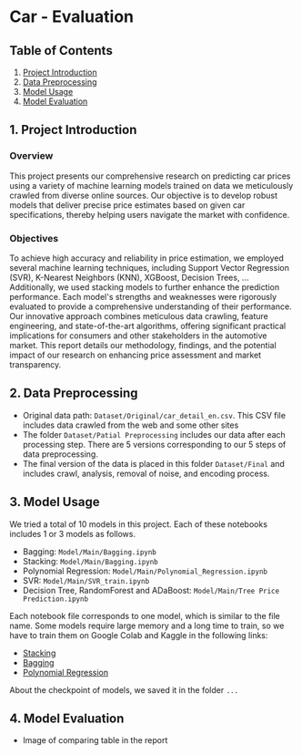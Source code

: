 # Car - Evaluation

## Table of Contents
1. [Project Introduction](#1-project-introduction)
2. [Data Preprocessing](#2-data-preprocessing)
3. [Model Usage](#3-model-usage)
4. [Model Evaluation](#4-model-evaluation)

## 1. Project Introduction

### Overview
This project presents our comprehensive research on predicting car prices using a variety of machine learning models trained on data we meticulously crawled from diverse online sources. Our objective is to develop robust models that deliver precise price estimates based on given car specifications, thereby helping users navigate the market with confidence.

### Objectives
To achieve high accuracy and reliability in price estimation, we employed several machine learning techniques, including Support Vector Regression (SVR), K-Nearest Neighbors (KNN), XGBoost, Decision Trees, ... Additionally, we used stacking models to further enhance the prediction performance. Each model's strengths and weaknesses were rigorously evaluated to provide a comprehensive understanding of their performance. Our innovative approach combines meticulous data crawling, feature engineering, and state-of-the-art algorithms, offering significant practical implications for consumers and other stakeholders in the automotive market. This report details our methodology, findings, and the potential impact of our research on enhancing price assessment and market transparency.

## 2. Data Preprocessing
- Original data path: `Dataset/Original/car_detail_en.csv`. This CSV file includes data crawled from the web and some other sites
- The folder `Dataset/Patial Preprocessing` includes our data after each processing step. There are 5 versions corresponding to our 5 steps of data preprocessing.
- The final version of the data is placed in this folder `Dataset/Final` and includes crawl, analysis, removal of noise, and encoding process.



## 3. Model Usage
We tried a total of 10 models in this project. Each of these notebooks includes 1 or 3 models as follows.
   - Bagging: `Model/Main/Bagging.ipynb`
   - Stacking: `Model/Main/Bagging.ipynb`
   - Polynomial Regression: `Model/Main/Polynomial_Regression.ipynb`
   - SVR: `Model/Main/SVR_train.ipynb`
   - Decision Tree, RandomForest and ADaBoost: `Model/Main/Tree Price Prediction.ipynb`
     
     
Each notebook file corresponds to one model, which is similar to the file name. Some models require large memory and a long time to train, so we have to train them on Google Colab and Kaggle in the following links:
   - [Stacking](https://www.kaggle.com/code/quangduc3122004/stacking-car-prediction)
   - [Bagging](https://www.kaggle.com/code/quangduc3122004/bagging-ensemble-learning)
   - [Polynomial Regression](https://colab.research.google.com/drive/1WNIX-HT5t7WoxDBkCCn3ygZqvikZrRhx?usp=sharing)


About the checkpoint of models, we saved it in the folder `...`

## 4. Model Evaluation
- Image of comparing table in the report

